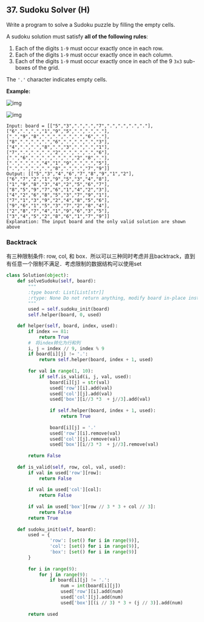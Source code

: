 ## 37. Sudoku Solver (H)

Write a program to solve a Sudoku puzzle by filling the empty cells.

A sudoku solution must satisfy **all of the following rules**:

1. Each of the digits `1-9` must occur exactly once in each row.
2. Each of the digits `1-9` must occur exactly once in each column.
3. Each of the digits `1-9` must occur exactly once in each of the 9 `3x3` sub-boxes of the grid.

The `'.'` character indicates empty cells.

**Example:**

![img](https://upload.wikimedia.org/wikipedia/commons/thumb/f/ff/Sudoku-by-L2G-20050714.svg/250px-Sudoku-by-L2G-20050714.svg.png)

![img](https://upload.wikimedia.org/wikipedia/commons/thumb/3/31/Sudoku-by-L2G-20050714_solution.svg/250px-Sudoku-by-L2G-20050714_solution.svg.png)

```
Input: board = [["5","3",".",".","7",".",".",".","."],["6",".",".","1","9","5",".",".","."],[".","9","8",".",".",".",".","6","."],["8",".",".",".","6",".",".",".","3"],["4",".",".","8",".","3",".",".","1"],["7",".",".",".","2",".",".",".","6"],[".","6",".",".",".",".","2","8","."],[".",".",".","4","1","9",".",".","5"],[".",".",".",".","8",".",".","7","9"]]
Output: [["5","3","4","6","7","8","9","1","2"],["6","7","2","1","9","5","3","4","8"],["1","9","8","3","4","2","5","6","7"],["8","5","9","7","6","1","4","2","3"],["4","2","6","8","5","3","7","9","1"],["7","1","3","9","2","4","8","5","6"],["9","6","1","5","3","7","2","8","4"],["2","8","7","4","1","9","6","3","5"],["3","4","5","2","8","6","1","7","9"]]
Explanation: The input board and the only valid solution are shown above
```

### Backtrack

有三种限制条件: row, col, 和 box．所以可以三种同时考虑并且backtrack，直到有任意一个限制不满足．考虑限制的数据结构可以使用set

```python
class Solution(object):
    def solveSudoku(self, board):
        """
        :type board: List[List[str]]
        :rtype: None Do not return anything, modify board in-place instead.
        """
        used = self.sudoku_init(board)
        self.helper(board, 0, used)

    def helper(self, board, index, used):
        if index == 81:
            return True
        #　将index转化为行和列
        i, j = index // 9, index % 9
        if board[i][j] != '.':
            return self.helper(board, index + 1, used)
        
        for val in range(1, 10):
            if self.is_valid(i, j, val, used):
                board[i][j] = str(val)
                used['row'][i].add(val)
                used['col'][j].add(val)
                used['box'][i//3 *3  + j//3].add(val)
                
                if self.helper(board, index + 1, used):
                    return True
                
                board[i][j] = '.'
                used['row'][i].remove(val)
                used['col'][j].remove(val)
                used['box'][i//3 *3  + j//3].remove(val)
                
        return False
                
    def is_valid(self, row, col, val, used):
        if val in used['row'][row]:
            return False
        
        if val in used['col'][col]:
            return False
        
        if val in used['box'][row // 3 * 3 + col // 3]:
            return False
        return True
        
    def sudoku_init(self, board):
        used = {
                'row': [set() for i in range(9)],
                'col': [set() for i in range(9)],
                'box': [set() for i in range(9)]
        }
        
        for i in range(9):
            for j in range(9):
                if board[i][j] != '.':
                    num = int(board[i][j])
                    used['row'][i].add(num)
                    used['col'][j].add(num)
                    used['box'][(i // 3) * 3 + (j // 3)].add(num)
                    
        return used
```

